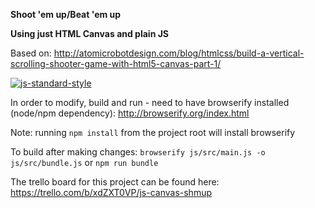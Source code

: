 **Shoot 'em up/Beat 'em up**

**Using just HTML Canvas and plain JS**

Based on: http://atomicrobotdesign.com/blog/htmlcss/build-a-vertical-scrolling-shooter-game-with-html5-canvas-part-1/

[![js-standard-style](https://cdn.rawgit.com/standard/standard/master/badge.svg)](http://standardjs.com)

In order to modify, build and run - need to have browserify installed (node/npm dependency):
http://browserify.org/index.html

Note: running `npm install` from the project root will install browserify

To build after making changes:
`browserify js/src/main.js -o js/src/bundle.js` or `npm run bundle`

The trello board for this project can be found here:
https://trello.com/b/xdZXT0VP/js-canvas-shmup
